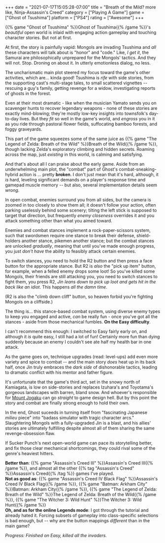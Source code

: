 +++
date = "2021-07-17T15:05:28-07:00"
title = "Breath of the Mild? more like, Ninja-Assassin's Creed"
category = ["Playing A Game"]
game = ["Ghost of Tsushima"]
platform = ["PS4"]
rating = ["Awesome"]
+++

{{% game "Ghost of Tsushima" %}}Ghost of Tsushima{{% /game %}}'s <i>beautiful</i> open world is inlaid with engaging action gameplay and touching character stories.  But not at first.

At first, the story is painfully vapid: Mongols are invading Tsushima and <i>all</i> these characters will talk about is "honor" and "code."  Like, <i>I get it</i>, the Samurai are philosophically unprepared for the Mongols' tactics.  And they will not.  Stop.  Droning on about it.  In utterly emotionless dialog, no less.

The uncharismatic main plot steered my focus toward the game's other activities, which are... kinda good!  Tsushima is <i>rife</i> with side stories, from the supporting cast's multi-stage tales, to small scattered vignettes -- rescuing a guy's family, getting revenge for a widow, investigating reports of ghosts in the forest.

Even at their most dramatic - like when the musician Yamato sends you on scavenger hunts to recover legendary weapons - none of these stories are exactly mind-blowing; they're mostly low-key insights into townsfolk's day-to-day lives.  But they <i>fit</i> so well in the game's world, and <i>engross</i> you in it as you ride through pastoral flower fields, suffocating bamboo forests, and foggy graveyards.

This part of the game squeezes some of the same juice as {{% game "The Legend of Zelda: Breath of the Wild" %}}Breath of the Wild{{% /game %}}, though lacking Zelda's exploratory climbing and hidden secrets.  Roaming across the map, just <i>existing</i> in this world, is calming and satisfying.

And that's about all I can praise about the early game.  Aside from an underwhelming main plot, the "combat" part of Ghost's combat-sneaking-hybrid action is ... pretty <b>broken</b>.  I don't just mean that it's hard, although, it <i>is</i> hard, leveling significant demands on a player's response time and gamepad muscle memory -- but also, several implementation details seem <i>wrong</i>.

In open combat, enemies surround you from all sides, but the camera is zoomed in too closely to show them all; it doesn't follow your action, often parking uselessly behind some scenery; tilting the left stick is supposed to target that direction, but frequently <i>enemy closeness</i> overrides it and you attack something other than what you aimed toward.

Enemies and combat stances implement a rock-paper-scissors system, such that swordsmen require one stance to break their defense, shield-holders another stance, pikemen another stance; but the combat stances are unlocked <i>gradually</i>, meaning that until you've made enough progress, you just <i>don't have</i> the ability to feasibly attack certain enemies.

To switch stances, you need to hold the R2 button and then press a face button for the appropriate stance.  But R2 is <i>also</i> the "pick up item" button, for example, when a felled enemy drops some loot!  So you've killed some Mongols, their friends are still attacking you, you need to switch stances to fight them, you press R2, <i>Jin leans down to pick up loot and gets hit in the back like an idiot</i>.  This happens <i>all the damn time</i>.

(R2 is also the "climb down cliff" button, so heaven forbid you're fighting Mongols on a cliffside.)

The thing is... this stance-based combat system, using diverse enemy types to keep you engaged and active, <i>can</i> be really fun - once you've got all the stances - aside from those mechanical fumbles.  <b>On the Easy difficulty</b>.

I can't recommend this enough: I switched to Easy fairly early on, and although it <i>is</i> quite easy, I still had a lot of fun!  Certainly more fun than dying suddenly because an enemy I couldn't see ate half my health bar in one attack.

As the game goes on, technique upgrades (read: level-ups) add even more variety and spice to combat -- and the main story <i>does</i> heat up in its back half, once Jin truly embraces the <i>dark side</i> of dishonorable tactics, leading to dramatic conflict with his mentor and father figure.

It's unfortunate that the game's third act, set in the snowy north of Kamiagata, is low on side-stories and replaces Izuhara's and Toyotama's gorgeous landscapes with barren, bland snow.  And whoever's responsible for <a href="https://www.ign.com/wikis/ghost-of-tsushima/How_to_Get_to_the_Top_of_Mount_Jogaku">Mount Jogaku</a> can go <i>straight</i> to game design hell.  But by this point the story and combat are finally strong enough to hold their own.

In the end, Ghost suceeds in turning itself from "fascinating Japanese <i>milieu</i> piece" into "badass simulator with tragic character arcs."  Slaughtering Mongols with a fully-upgraded Jin is a blast, and his allies' stories are ultimately fulfilling despite almost all of them sharing the same revenge-obsession flaw.

If Sucker Punch's next open-world game can pace its storytelling better, and fix those clear mechanical shortcomings, they could rival some of the genre's heaviest hitters.

<b>Better than</b>: {{% game "Assassin's Creed III" %}}Assassin's Creed III{{% /game %}}, and almost all the other {{% tag "Assassin's Creed" %}}Assassin's Creed{{% /tag %}} games I've played.  
<b>Not as good as</b>: {{% game "Assassin's Creed IV Black Flag" %}}Assassin's Creed IV Black Flag{{% /game %}}, {{% game "Batman: Arkham City" %}}Batman: Arkham City{{% /game %}}, {{% game "The Legend of Zelda: Breath of the Wild" %}}The Legend of Zelda: Breath of the Wild{{% /game %}}, {{% game "The Witcher 3: Wild Hunt" %}}The Witcher 3: Wild Hunt{{% /game %}}  
<b>Oh, and as for the online Legends mode</b>: I got through the tutorial and already hated it.  Forcing subsets of gameplay into class-specific selections is bad enough, but -- why are the button mappings <i>different</i> than in the main game?

<i>Progress: Finished on Easy, killed all the invaders.</i>
